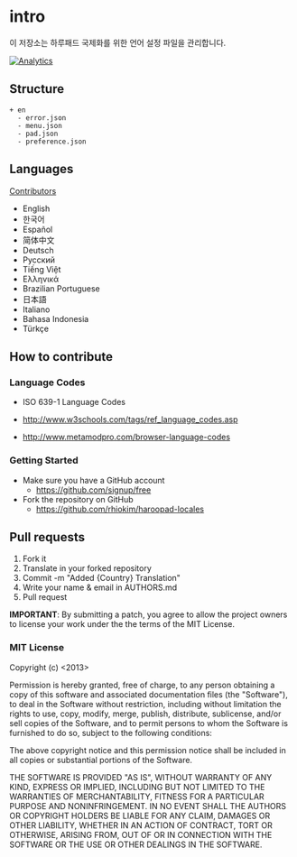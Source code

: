 # intro

이 저장소는 하루패드 국제화를 위한 언어 설정 파일을 관리합니다.

[![Analytics](https://ga-beacon.appspot.com/UA-32474834-4/rhiokim/haroopad-locales)](https://github.com/igrigorik/ga-beacon)

## Structure

```
+ en
  - error.json
  - menu.json
  - pad.json
  - preference.json
```

## Languages

[Contributors](https://github.com/rhiokim/haroopad-locales/blob/master/AUTHORS.md)

* English
* 한국어
* Español
* 简体中文
* Deutsch
* Русский
* Tiếng Việt
* Ελληνικά
* Brazilian Portuguese
* 日本語
* Italiano
* Bahasa Indonesia
* Türkçe

## How to contribute

### Language Codes

* ISO 639-1 Language Codes 

* http://www.w3schools.com/tags/ref_language_codes.asp
* http://www.metamodpro.com/browser-language-codes

### Getting Started

* Make sure you have a GitHub account
	- https://github.com/signup/free
* Fork the repository on GitHub
	- https://github.com/rhiokim/haroopad-locales

## Pull requests

1. Fork it
2. Translate in your forked repository
3. Commit -m "Added {Country} Translation"
4. Write your name & email in AUTHORS.md
5. Pull request

**IMPORTANT**: By submitting a patch, you agree to allow the project owners to
license your work under the the terms of the MIT License.

### MIT License
Copyright (c) <2013> <Haroo Studio>

Permission is hereby granted, free of charge, to any person
obtaining a copy of this software and associated documentation
files (the "Software"), to deal in the Software without
restriction, including without limitation the rights to use,
copy, modify, merge, publish, distribute, sublicense, and/or sell
copies of the Software, and to permit persons to whom the
Software is furnished to do so, subject to the following
conditions:

The above copyright notice and this permission notice shall be
included in all copies or substantial portions of the Software.

THE SOFTWARE IS PROVIDED "AS IS", WITHOUT WARRANTY OF ANY KIND,
EXPRESS OR IMPLIED, INCLUDING BUT NOT LIMITED TO THE WARRANTIES
OF MERCHANTABILITY, FITNESS FOR A PARTICULAR PURPOSE AND
NONINFRINGEMENT. IN NO EVENT SHALL THE AUTHORS OR COPYRIGHT
HOLDERS BE LIABLE FOR ANY CLAIM, DAMAGES OR OTHER LIABILITY,
WHETHER IN AN ACTION OF CONTRACT, TORT OR OTHERWISE, ARISING
FROM, OUT OF OR IN CONNECTION WITH THE SOFTWARE OR THE USE OR
OTHER DEALINGS IN THE SOFTWARE.
